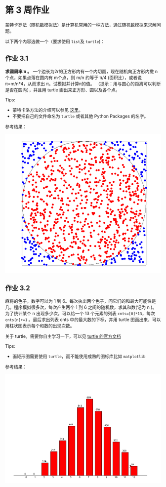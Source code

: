 # 第 3 周作业

蒙特卡罗法（随机数模拟法）是计算机常用的一种方法，通过随机数模拟来求解问题。 

以下两个内容选做一个（要求使用 `list`及 `turtle`)： 

## 作业 3.1 

**求圆周率 π 。** 一个边长为2r的正方形内有一个内切圆，现在随机向正方形内撒 n 个点，如果点落在圆内有  m个点，则 m/n 约等于 π/4 (面积比），或者说 π=m/n*4，从而求出 π。试模拟并计算π的值。
（提示：用与圆心的距离可以判断是否在圆内），并且用 turtle 画出来正方形、圆以及各个点。 

Tips: 

* 蒙特卡洛方法的介绍可以参见 [这里](https://en.wikipedia.org/wiki/Monte_Carlo_method)。
* 不要把自己的文件命名为 `turtle` 或者其他 Python Packages 的名字。

参考结果：

![img](./hw3.1.png)

## 作业 3.2

麻将的色子，数字可以为 1 到 6。每次执出两个色子，问它们的和最大可能性是几。程序模拟很多次，每次产生两个 1 到 6 之间的随机数，求其和数(记为 n )。为了统计某个 n 出现多少次，可以给一个 13 个元素的列表 `cnts=[0]*13`，每次 `cnts[n]+=1` 。最后求出列表 cnts 中的最大数的下标，并用 turtle 图画出来，可以用柱状图表示每个和数的出现次数。 

关于 turtle，需要你自主学习一下，可以见 [turtle 的官方文档](https://docs.python.org/3.6/library/turtle.html)

Tips:

* 画矩形图需要使用 `turtle`，而不能使用成熟的图标库比如 `matplotlib`

参考结果：

![img](./hw3.2.png)
